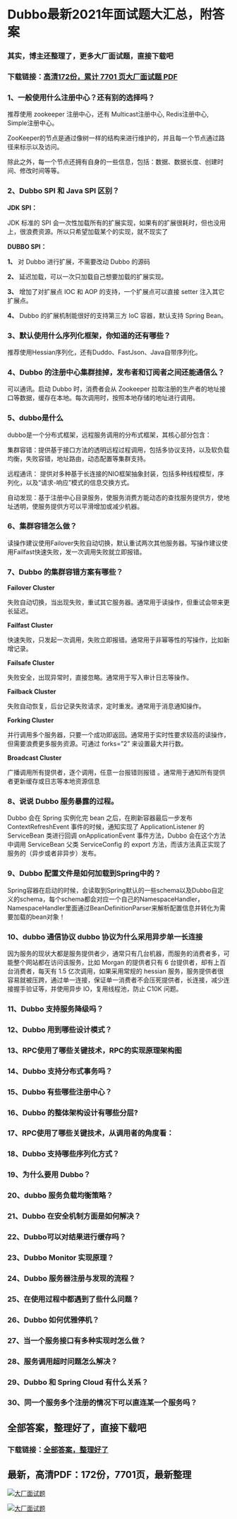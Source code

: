 # Dubbo最新2021年面试题大汇总，附答案

### 其实，博主还整理了，更多大厂面试题，直接下载吧

### 下载链接：[高清172份，累计 7701 页大厂面试题  PDF](https://github.com/souyunku/DevBooks/blob/master/docs/index.md)



### 1、一般使用什么注册中心？还有别的选择吗？

推荐使用 zookeeper 注册中心，还有 Multicast注册中心, Redis注册中心, Simple注册中心。

ZooKeeper的节点是通过像树一样的结构来进行维护的，并且每一个节点通过路径来标示以及访问。

除此之外，每一个节点还拥有自身的一些信息，包括：数据、数据长度、创建时间、修改时间等等。


### 2、Dubbo SPI 和 Java SPI 区别？

**JDK SPI：**

JDK 标准的 SPI 会一次性加载所有的扩展实现，如果有的扩展很耗时，但也没用上，很浪费资源。所以只希望加载某个的实现，就不现实了

**DUBBO SPI：**

**1、** 对 Dubbo 进行扩展，不需要改动 Dubbo 的源码

**2、** 延迟加载，可以一次只加载自己想要加载的扩展实现。

**3、** 增加了对扩展点 IOC 和 AOP 的支持，一个扩展点可以直接 setter 注入其它扩展点。

**4、** Dubbo 的扩展机制能很好的支持第三方 IoC 容器，默认支持 Spring Bean。


### 3、默认使用什么序列化框架，你知道的还有哪些？

推荐使用Hessian序列化，还有Duddo、FastJson、Java自带序列化。


### 4、Dubbo 的注册中心集群挂掉，发布者和订阅者之间还能通信么？

可以通讯。启动 Dubbo 时，消费者会从 Zookeeper 拉取注册的生产者的地址接口等数据，缓存在本地。每次调用时，按照本地存储的地址进行调用。


### 5、dubbo是什么

dubbo是一个分布式框架，远程服务调用的分布式框架，其核心部分包含：

集群容错：提供基于接口方法的透明远程过程调用，包括多协议支持，以及软负载均衡，失败容错，地址路由，动态配置等集群支持。

远程通讯： 提供对多种基于长连接的NIO框架抽象封装，包括多种线程模型，序列化，以及“请求-响应”模式的信息交换方式。

自动发现：基于注册中心目录服务，使服务消费方能动态的查找服务提供方，使地址透明，使服务提供方可以平滑增加或减少机器。


### 6、集群容错怎么做？

读操作建议使用Failover失败自动切换，默认重试两次其他服务器。写操作建议使用Failfast快速失败，发一次调用失败就立即报错。


### 7、Dubbo 的集群容错方案有哪些？

**Failover Cluster**

失败自动切换，当出现失败，重试其它服务器。通常用于读操作，但重试会带来更长延迟。

**Failfast Cluster**

快速失败，只发起一次调用，失败立即报错。通常用于非幂等性的写操作，比如新增记录。

**Failsafe Cluster**

失败安全，出现异常时，直接忽略。通常用于写入审计日志等操作。

**Failback Cluster**

失败自动恢复，后台记录失败请求，定时重发。通常用于消息通知操作。

**Forking Cluster**

并行调用多个服务器，只要一个成功即返回。通常用于实时性要求较高的读操作，但需要浪费更多服务资源。可通过 forks=”2” 来设置最大并行数。

**Broadcast Cluster**

广播调用所有提供者，逐个调用，任意一台报错则报错 。通常用于通知所有提供者更新缓存或日志等本地资源信息


### 8、说说 Dubbo 服务暴露的过程。

Dubbo 会在 Spring 实例化完 bean 之后，在刷新容器最后一步发布 ContextRefreshEvent 事件的时候，通知实现了 ApplicationListener 的 ServiceBean 类进行回调 onApplicationEvent 事件方法，Dubbo 会在这个方法中调用 ServiceBean 父类 ServiceConfig 的 export 方法，而该方法真正实现了服务的（异步或者非异步）发布。


### 9、Dubbo 配置文件是如何加载到Spring中的？

Spring容器在启动的时候，会读取到Spring默认的一些schema以及Dubbo自定义的schema，每个schema都会对应一个自己的NamespaceHandler，NamespaceHandler里面通过BeanDefinitionParser来解析配置信息并转化为需要加载的bean对象！


### 10、dubbo 通信协议 dubbo 协议为什么采用异步单一长连接

因为服务的现状大都是服务提供者少，通常只有几台机器，而服务的消费者多，可能整个网站都在访问该服务，比如 Morgan 的提供者只有 6 台提供者，却有上百台消费者，每天有 1.5 亿次调用，如果采用常规的 hessian 服务，服务提供者很容易就被压跨，通过单一连接，保证单一消费者不会压死提供者，长连接，减少连接握手验证等，并使用异步 IO，复用线程池，防止 C10K 问题。


### 11、Dubbo 支持服务降级吗？
### 12、Dubbo 用到哪些设计模式？
### 13、RPC使用了哪些关键技术，RPC的实现原理架构图
### 14、Dubbo 支持分布式事务吗？
### 15、Dubbo 有些哪些注册中心？
### 16、Dubbo 的整体架构设计有哪些分层?
### 17、RPC使用了哪些关键技术，从调用者的角度看：
### 18、Dubbo 支持哪些序列化方式？
### 19、为什么要用 Dubbo？
### 20、dubbo 服务负载均衡策略？
### 21、Dubbo 在安全机制方面是如何解决？
### 22、Dubbo可以对结果进行缓存吗？
### 23、Dubbo Monitor 实现原理？
### 24、Dubbo 服务器注册与发现的流程？
### 25、在使用过程中都遇到了些什么问题？
### 26、Dubbo 如何优雅停机？
### 27、当一个服务接口有多种实现时怎么做？
### 28、服务调用超时问题怎么解决？
### 29、Dubbo 和 Spring Cloud 有什么关系？
### 30、同一个服务多个注册的情况下可以直连某一个服务吗？




## 全部答案，整理好了，直接下载吧

### 下载链接：[全部答案，整理好了](https://www.souyunku.com/wp-content/uploads/weixin/githup-weixin-2.png)




## 最新，高清PDF：172份，7701页，最新整理

[![大厂面试题](https://www.souyunku.com/wp-content/uploads/weixin/mst.png "架构师专栏")](https://www.souyunku.com/wp-content/uploads/weixin/githup-weixin.png "架构师专栏")

[![大厂面试题](https://www.souyunku.com/wp-content/uploads/weixin/githup-weixin.png "架构师专栏")](https://www.souyunku.com/wp-content/uploads/weixin/githup-weixin.png "架构师专栏")
